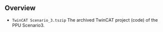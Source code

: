 
## Overview
  
* `TwinCAT Scenario_3.tszip`   The archived TwinCAT project (code) of the PPU Scenario3.
  
